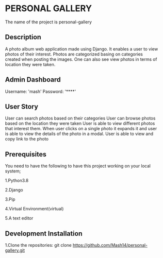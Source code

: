 # PERSONAL GALLERY

The name of the project is personal-gallery

## Description

A photo album web application made using Django. It enables a user to view photos of their interest. Photos are categorized basing on categories created when posting the images. One can also see view photos in terms of location they were taken.

## Admin Dashboard

Username: 'mash'
Password: '****'

## User Story

User can search photos based on their categories
User can browse photos based on the location they were taken
User is able to view different photos that interest them.
When user clicks on a single photo it expands it and user is able to view the details of the photo in a modal.
User is able to view and copy link to the photo

## Prerequisites

You need to have the following to have this project working on your local system;

1.Python3.8

2.Django

3.Pip

4.Virtual Environment(virtual)

5.A text editor

## Development Installation

1.Clone the repositories: git clone https://github.com/Mash14/personal-gallery.git

